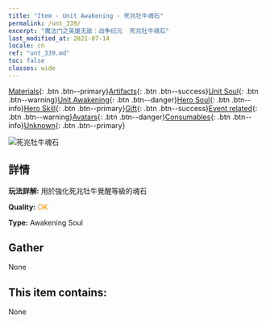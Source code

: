 ```yaml
---
title: "Item - Unit Awakening - 死兆牡牛魂石"
permalink: /unt_339/
excerpt: "魔法门之英雄无敌：战争纪元  死兆牡牛魂石"
last_modified_at: 2021-07-14
locale: cn
ref: "unt_339.md"
toc: false
classes: wide
---
```

 [Materials](/ItemsCN/){: .btn .btn--primary}[Artifacts](/ItemsCN/Artifacts/){: .btn .btn--success}[Unit Soul](/ItemsCN/UnitSoul/){: .btn .btn--warning}[Unit Awakening](/ItemsCN/UnitAwakening/){: .btn .btn--danger}[Hero Soul](/ItemsCN/HeroSoul/){: .btn .btn--info}[Hero Skill](/ItemsCN/HeroSkill/){: .btn .btn--primary}[Gift](/ItemsCN/Gift/){: .btn .btn--success}[Event related](/ItemsCN/Events/){: .btn .btn--warning}[Avatars](/ItemsCN/Avatars/){: .btn .btn--danger}[Consumables](/ItemsCN/Consumables/){: .btn .btn--info}[Unknown](/ItemsCN/Unknown/){: .btn .btn--primary}

 ![死兆牡牛魂石](/images/u/tia_manniu.jpg)

## 詳情
 **玩法詳解:** 用於強化死兆牡牛覺醒等級的魂石

 **Quality:** <span style="color: #FF8C00">OK</span>

 **Type:** Awakening Soul

## Gather

  None

## This item contains:

  None


